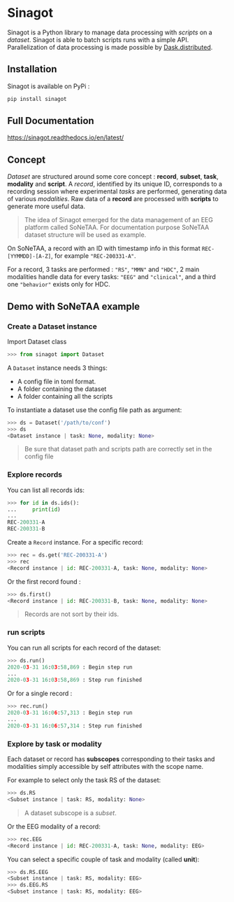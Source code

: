 # Sinagot

Sinagot is a Python library to manage data processing with *scripts* on a *dataset*. 
Sinagot is able to batch scripts runs with a simple API. 
Parallelization of data processing is made possible by [Dask.distributed](https://distributed.dask.org/en/latest/). 

## Installation

Sinagot is available on PyPi :

```bash
pip install sinagot
```

## Full Documentation

<https://sinagot.readthedocs.io/en/latest/>

## Concept

*Dataset* are structured around some core concept : **record**, **subset**, **task**, **modality** and **script**. 
A *record*, identified by its unique ID, corresponds to a recording session where experimental *tasks* are performed, 
generating data of various *modalities*. Raw data of a **record** are processed with **scripts** to generate more useful data.

> The idea of Sinagot emerged for the data management of an EEG platform called SoNeTAA. 
> For documentation purpose SoNeTAA dataset structure will be used as example. 

On SoNeTAA, a record with an ID with timestamp info in this format `REC-[YYMMDD]-[A-Z]`, 
for example `"REC-200331-A"`. 

For a record, 3 tasks are performed : `"RS"`, `"MMN"` and `"HDC"`,
2 main modalities handle data for every tasks: `"EEG"` and `"clinical"`, and a third one `"behavior"` exists only for HDC.

## Demo with SoNeTAA example 

### Create a Dataset instance

Import Dataset class

```python
>>> from sinagot import Dataset
```

A `Dataset` instance needs 3 things: 

- A config file in toml format.
- A folder containing the dataset
- A folder containing all the scripts

To instantiate a dataset use the config file path as argument:

```python
>>> ds = Dataset('/path/to/conf')
>>> ds
<Dataset instance | task: None, modality: None>
```

> Be sure that dataset path and scripts path are correctly set in the config file

### Explore records

You can list all records ids:

```python
>>> for id in ds.ids():
...     print(id)
...
REC-200331-A
REC-200331-B
```

Create a `Record` instance. For a specific record:

```python
>>> rec = ds.get('REC-200331-A')
>>> rec
<Record instance | id: REC-200331-A, task: None, modality: None>
```

Or the first record found :

```python
>>> ds.first()
<Record instance | id: REC-200331-B, task: None, modality: None>
```

> Records are not sort by their ids.

### run scripts

You can run all scripts for each record of the dataset:

```python
>>> ds.run()
2020-03-31 16:03:58,869 : Begin step run
...
2020-03-31 16:03:58,869 : Step run finished
```

Or for a single record :

```python
>>> rec.run()
2020-03-31 16:06:57,313 : Begin step run
...
2020-03-31 16:06:57,314 : Step run finished
```

### Explore by task or modality

Each dataset or record has **subscopes** corresponding to their tasks and modalities
simply accessible by self attributes with the scope name.

For example to select only the task RS of the dataset:

```python
>>> ds.RS
<Subset instance | task: RS, modality: None>
```

> A dataset subscope is a *subset*.

Or the EEG modality of a record:

```python
>>> rec.EEG
<Record instance | id: REC-200331-A, task: None, modality: EEG>
```

You can select a specific couple of task and modality (called **unit**):

```python
>>> ds.RS.EEG
<Subset instance | task: RS, modality: EEG>
>>> ds.EEG.RS
<Subset instance | task: RS, modality: EEG>
```
